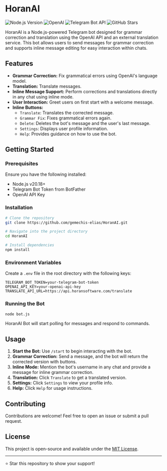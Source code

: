 # HoranAI

![Node.js Version](https://img.shields.io/badge/Node.js-20.18-green)
![OpenAI](https://img.shields.io/badge/OpenAI-4.77-orange)
![Telegram Bot API](https://img.shields.io/badge/Telegram_Bot_API-latest-blue)
![GitHub Stars](https://img.shields.io/github/stars/gemechis-elias/HoranAI?style=social)

HoranAI is a Node.js-powered Telegram bot designed for grammar correction and translation using the OpenAI API and an external translation service. This bot allows users to send messages for grammar correction and supports inline message editing for easy interaction within chats.

## Features

- **Grammar Correction:** Fix grammatical errors using OpenAI's language model.
- **Translation:** Translate messages.
- **Inline Message Support:** Perform corrections and translations directly in any chat using inline mode.
- **User Interaction:** Greet users on first start with a welcome message.
- **Inline Buttons:**
  - `Translate`: Translates the corrected message.
  - `Grammar Fix`: Fixes grammatical errors again.
  - `Delete`: Deletes the bot's message and the user's last message.
  - `Settings`: Displays user profile information.
  - `Help`: Provides guidance on how to use the bot.

## Getting Started

### Prerequisites
Ensure you have the following installed:
- Node.js v20.18+
- Telegram Bot Token from BotFather
- OpenAI API Key

### Installation
```bash
# Clone the repository
git clone https://github.com/gemechis-elias/HoranAI.git

# Navigate into the project directory
cd HoranAI

# Install dependencies
npm install
```

### Environment Variables
Create a `.env` file in the root directory with the following keys:
```plaintext
TELEGRAM_BOT_TOKEN=your-telegram-bot-token
OPENAI_API_KEY=your-openai-api-key
TRANSLATE_API_URL=https://api.horansoftware.com/translate
```

### Running the Bot
```bash
node bot.js
```
HoranAI Bot will start polling for messages and respond to commands.

## Usage
1. **Start the Bot:** Use `/start` to begin interacting with the bot.
2. **Grammar Correction:** Send a message, and the bot will return the corrected version with buttons.
3. **Inline Mode:** Mention the bot's username in any chat and provide a message for inline grammar correction.
4. **Translation:** Click `Translate` to get a translated version.
5. **Settings:** Click `Settings` to view your profile info.
6. **Help:** Click `Help` for usage instructions.

## Contributing
Contributions are welcome! Feel free to open an issue or submit a pull request.

## License
This project is open-source and available under the [MIT License](LICENSE).

---

⭐️ Star this repository to show your support!

